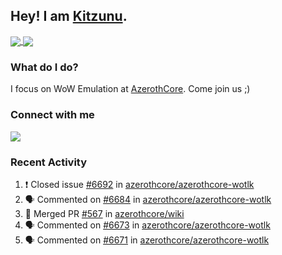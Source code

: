 ## Hey! I am [Kitzunu](https://Github.com/Kitzunu).

<a href="https://github-readme-stats.kitzunu.vercel.app/api?username=Kitzunu&show_icons=true&theme=dark">
  <img align="center" src="https://github-readme-stats.kitzunu.vercel.app/api?username=Kitzunu&show_icons=true&theme=dark" />
</a>
<a href="https://github-readme-stats.kitzunu.vercel.app/api?username=Kitzunu&show_icons=true&theme=dark">
  <img align="center" src="https://github-readme-stats.vercel.app/api/top-langs/?username=Kitzunu&layout=compact&theme=dark" />
</a>

### What do I do?

I focus on WoW Emulation at [AzerothCore](https://Github.com/AzerothCore). Come join us ;)

### Connect with me
[![](https://img.shields.io/badge/AzerothCore%20Discord-Connect%20with%20me!-green)](https://discord.com/invite/gkt4y2x)

### Recent Activity

<!--START_SECTION:activity-->
1. ❗️ Closed issue [#6692](https://github.com/azerothcore/azerothcore-wotlk/issues/6692) in [azerothcore/azerothcore-wotlk](https://github.com/azerothcore/azerothcore-wotlk)
2. 🗣 Commented on [#6684](https://github.com/azerothcore/azerothcore-wotlk/issues/6684) in [azerothcore/azerothcore-wotlk](https://github.com/azerothcore/azerothcore-wotlk)
3. 🎉 Merged PR [#567](https://github.com/azerothcore/wiki/pull/567) in [azerothcore/wiki](https://github.com/azerothcore/wiki)
4. 🗣 Commented on [#6673](https://github.com/azerothcore/azerothcore-wotlk/issues/6673) in [azerothcore/azerothcore-wotlk](https://github.com/azerothcore/azerothcore-wotlk)
5. 🗣 Commented on [#6671](https://github.com/azerothcore/azerothcore-wotlk/issues/6671) in [azerothcore/azerothcore-wotlk](https://github.com/azerothcore/azerothcore-wotlk)
<!--END_SECTION:activity-->
